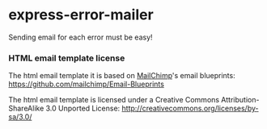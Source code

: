 express-error-mailer
====================

Sending email for each error must be easy!

### HTML email template license

The html email template it is based on [MailChimp](http://mailchimp.com)'s 
email blueprints: https://github.com/mailchimp/Email-Blueprints

The html email template is licensed under a Creative Commons
Attribution-ShareAlike 3.0 Unported License:
http://creativecommons.org/licenses/by-sa/3.0/
